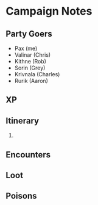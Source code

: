 # Campaign Notes

## Party Goers
* Pax (me) 
* Valinar (Chris)
* Kithne (Rob)
* Sorin (Grey)
* Krivnala (Charles)
* Rurik (Aaron)

## XP

## Itinerary 
1. 

## Encounters

## Loot

## Poisons
